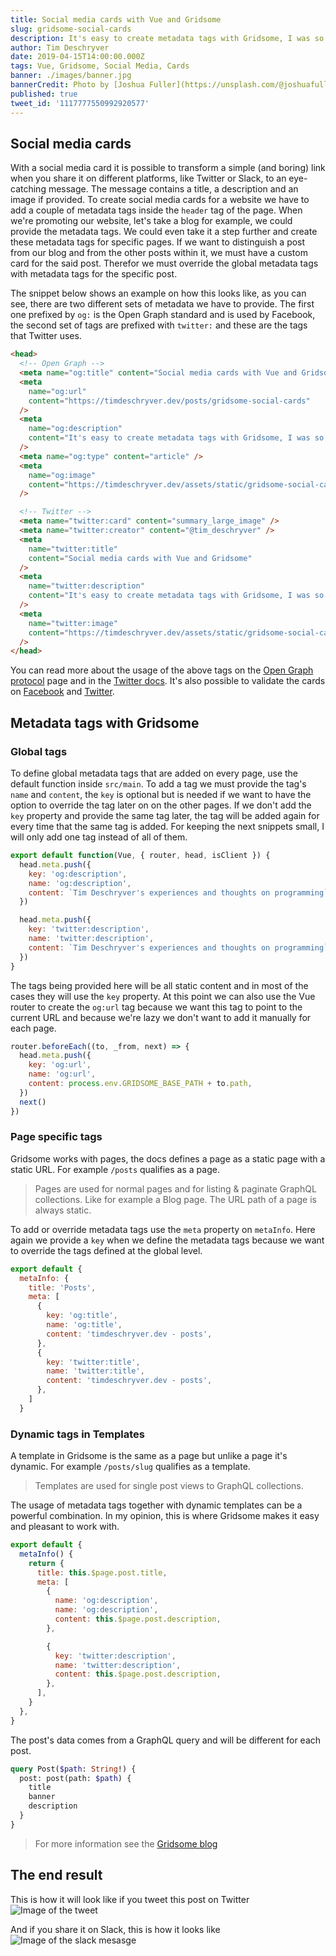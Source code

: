 ```yaml
---
title: Social media cards with Vue and Gridsome
slug: gridsome-social-cards
description: It's easy to create metadata tags with Gridsome, I was so happy with it that I wanted to write this post 😃. There is also a page in the docs on how to create metadata tags, but let's translate the theory into a real world example.
author: Tim Deschryver
date: 2019-04-15T14:00:00.000Z
tags: Vue, Gridsome, Social Media, Cards
banner: ./images/banner.jpg
bannerCredit: Photo by [Joshua Fuller](https://unsplash.com/@joshuafuller) on [Unsplash](https://unsplash.com)
published: true
tweet_id: '1117777550992920577'
---
```


## Social media cards

With a social media card it is possible to transform a simple (and boring) link when you share it on different platforms, like Twitter or Slack, to an eye-catching message. The message contains a title, a description and an image if provided. To create social media cards for a website we have to add a couple of metadata tags inside the `header` tag of the page. When we're promoting our website, let's take a blog for example, we could provide the metadata tags. We could even take it a step further and create these metadata tags for specific pages. If we want to distinguish a post from our blog and from the other posts within it, we must have a custom card for the said post. Therefor we must override the global metadata tags with metadata tags for the specific post.

The snippet below shows an example on how this looks like, as you can see, there are two different sets of metadata we have to provide. The first one prefixed by `og:` is the Open Graph standard and is used by Facebook, the second set of tags are prefixed with `twitter:` and these are the tags that Twitter uses.

```html
<head>
  <!-- Open Graph -->
  <meta name="og:title" content="Social media cards with Vue and Gridsome" />
  <meta
    name="og:url"
    content="https://timdeschryver.dev/posts/gridsome-social-cards"
  />
  <meta
    name="og:description"
    content="It's easy to create metadata tags with Gridsome, I was so happy with it that I wanted to write this post 😃. There is also a page in the docs on how to create metadata tags, but let's translate the theory into a real world example."
  />
  <meta name="og:type" content="article" />
  <meta
    name="og:image"
    content="https://timdeschryver.dev/assets/static/gridsome-social-cards-banner.jpg"
  />

  <!-- Twitter -->
  <meta name="twitter:card" content="summary_large_image" />
  <meta name="twitter:creator" content="@tim_deschryver" />
  <meta
    name="twitter:title"
    content="Social media cards with Vue and Gridsome"
  />
  <meta
    name="twitter:description"
    content="It's easy to create metadata tags with Gridsome, I was so happy with it that I wanted to write this post 😃. There is also a page in the docs on how to create metadata tags, but let's translate the theory into a real world example."
  />
  <meta
    name="twitter:image"
    content="https://timdeschryver.dev/assets/static/gridsome-social-cards-banner.jpg"
  />
</head>
```

You can read more about the usage of the above tags on the [Open Graph protocol](http://ogp.me/) page and in the [Twitter docs](https://developer.twitter.com/en/docs/tweets/optimize-with-cards/guides/getting-started.html). It's also possible to validate the cards on [Facebook](https://developers.facebook.com/tools/debug/sharing/) and [Twitter](https://cards-dev.twitter.com/validator).

## Metadata tags with Gridsome

### Global tags

To define global metadata tags that are added on every page, use the default function inside `src/main`. To add a tag we must provide the tag's `name` and `content`, the `key` is optional but is needed if we want to have the option to override the tag later on on the other pages. If we don't add the `key` property and provide the same tag later, the tag will be added again for every time that the same tag is added. For keeping the next snippets small, I will only add one tag instead of all of them.

```js
export default function(Vue, { router, head, isClient }) {
  head.meta.push({
    key: 'og:description',
    name: 'og:description',
    content: `Tim Deschryver's experiences and thoughts on programming`,
  })

  head.meta.push({
    key: 'twitter:description',
    name: 'twitter:description',
    content: `Tim Deschryver's experiences and thoughts on programming`,
  })
}
```

The tags being provided here will be all static content and in most of the cases they will use the `key` property. At this point we can also use the Vue router to create the `og:url` tag because we want this tag to point to the current URL and because we're lazy we don't want to add it manually for each page.

```js
router.beforeEach((to, _from, next) => {
  head.meta.push({
    key: 'og:url',
    name: 'og:url',
    content: process.env.GRIDSOME_BASE_PATH + to.path,
  })
  next()
})
```

### Page specific tags

Gridsome works with pages, the docs defines a page as a static page with a static URL. For example `/posts` qualifies as a page.

> Pages are used for normal pages and for listing & paginate GraphQL collections. Like for example a Blog page. The URL path of a page is always static.

To add or override metadata tags use the `meta` property on `metaInfo`. Here again we provide a `key` when we define the metadata tags because we want to override the tags defined at the global level.

```js
export default {
  metaInfo: {
    title: 'Posts',
    meta: [
      {
        key: 'og:title',
        name: 'og:title',
        content: 'timdeschryver.dev - posts',
      },
      {
        key: 'twitter:title',
        name: 'twitter:title',
        content: 'timdeschryver.dev - posts',
      },
    ]
  }
```

### Dynamic tags in Templates

A template in Gridsome is the same as a page but unlike a page it's dynamic. For example `/posts/slug` qualifies as a template.

> Templates are used for single post views to GraphQL collections.

The usage of metadata tags together with dynamic templates can be a powerful combination. In my opinion, this is where Gridsome makes it easy and pleasant to work with.

```js
export default {
  metaInfo() {
    return {
      title: this.$page.post.title,
      meta: [
        {
          name: 'og:description',
          name: 'og:description',
          content: this.$page.post.description,
        },

        {
          key: 'twitter:description',
          name: 'twitter:description',
          content: this.$page.post.description,
        },
      ],
    }
  },
}
```

The post's data comes from a GraphQL query and will be different for each post.

```graphql
query Post($path: String!) {
  post: post(path: $path) {
    title
    banner
    description
  }
}
```

> For more information see the [Gridsome blog](https://gridsome.org/docs/head)

## The end result

This is how it will look like if you tweet this post on Twitter ![Image of the tweet](./images/tweet.png)

And if you share it on Slack, this is how it looks like ![Image of the slack mesasge](./images/slack.png)
